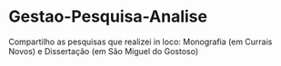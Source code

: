 # Gestao-Pesquisa-Analise
Compartilho as pesquisas que realizei in loco: Monografia (em Currais Novos) e Dissertação (em São Miguel do Gostoso)
